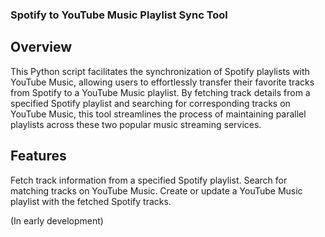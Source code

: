 ### Spotify to YouTube Music Playlist Sync Tool

## Overview
This Python script facilitates the synchronization of Spotify playlists with YouTube Music, allowing users to effortlessly transfer their favorite tracks from Spotify to a YouTube Music playlist. By fetching track details from a specified Spotify playlist and searching for corresponding tracks on YouTube Music, this tool streamlines the process of maintaining parallel playlists across these two popular music streaming services.

## Features
Fetch track information from a specified Spotify playlist.
Search for matching tracks on YouTube Music.
Create or update a YouTube Music playlist with the fetched Spotify tracks.

(In early development)
